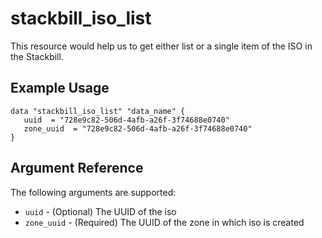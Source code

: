 # stackbill_iso_list

This resource would help us to get either list or a single item of the ISO in the Stackbill.

## Example Usage

```
data "stackbill_iso_list" "data_name" {
   uuid  = "728e9c82-506d-4afb-a26f-3f74688e0740"
   zone_uuid  = "728e9c82-506d-4afb-a26f-3f74688e0740"
}

```

## Argument Reference

The following arguments are supported:

- `uuid` - (Optional) The UUID of the iso
- `zone_uuid` - (Required) The UUID of the zone in which iso is created
